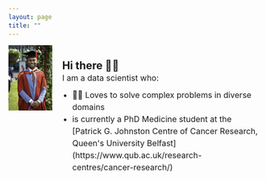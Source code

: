 ```yaml
---
layout: page
title: ""
---
```

<div style = "display: flex; align-items: center; gap: 20px;">
  <!-- Profile Picture -->
  <div style="width: 300px; height: 300px; border-radius: 50%, overflow: hidden;">
   <img src = "/assets/IMG_1430.jpeg" alt="Profile Picture" style="width: 100%; height: auto; object-fit: 
             cover;">
  </div>
  <!-- Text -->
 <div>
<h2 style = "margin: 0;"> Hi there 👋🏽 </h2>
<p style = "margin: 0; font-size: 16px; line-height: 1.5;">
  I am a data scientist who: </p>
<ul style="font-size: 16px; line-height: 1.5; padding-left: 20px; margin-top: 10px;">
  <li>💪🏽 Loves to solve complex problems in diverse domains</li> 
   <li>is currently a PhD Medicine student at the [Patrick G. Johnston Centre of Cancer Research, Queen's University 
 Belfast](https://www.qub.ac.uk/research-centres/cancer-research/)</li> 
</ul>
 </div>  
</div>
